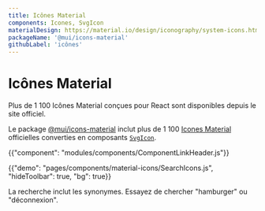 ```yaml
---
title: Icônes Material
components: Icones, SvgIcon
materialDesign: https://material.io/design/iconography/system-icons.html
packageName: '@mui/icons-material'
githubLabel: 'icônes'
---
```


# Icônes Material

<p class="description">Plus de 1 100 Icônes Material conçues pour React sont disponibles depuis le site officiel.</p>

Le package [@mui/icons-material](https://www.npmjs.com/package/@mui/icons-material) inclut plus de 1 100 [Icones Material](https://material.io/tools/icons/?style=baseline) officielles converties en composants [`SvgIcon`](/api/svg-icon/).

{{"component": "modules/components/ComponentLinkHeader.js"}}

{{"demo": "pages/components/material-icons/SearchIcons.js", "hideToolbar": true, "bg": true}}

La recherche inclut les synonymes. Essayez de chercher "hamburger" ou "déconnexion".
